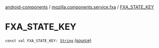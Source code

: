 [android-components](../index.md) / [mozilla.components.service.fxa](index.md) / [FXA_STATE_KEY](./-f-x-a_-s-t-a-t-e_-k-e-y.md)

# FXA_STATE_KEY

`const val FXA_STATE_KEY: `[`String`](https://kotlinlang.org/api/latest/jvm/stdlib/kotlin/-string/index.html) [(source)](https://github.com/mozilla-mobile/android-components/blob/master/components/service/firefox-accounts/src/main/java/mozilla/components/service/fxa/AccountStorage.kt#L14)
